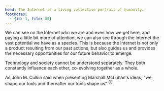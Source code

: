 ```yaml
---
head: The Internet is a living collective portrait of humanity.
footnotes:
  - {id: 1, file: 05}
---
```


We can see on the Internet who we are and even how we get here, and paying a little bit more of attention, we can also see through the Internet the vast potential we have as a species. This is because the Internet is not only a product resulting from our past actions, but also guides us and provides the necessary opportunities for our future behavior to emerge.

Technology and society cannot be understood separately. They both constantly influence each other, co-evolving together as a whole.

As John M. Culkin said when presenting Marshall McLuhan's ideas, "we shape our tools and thereafter our tools shape us" <sup>[1]</sup>.